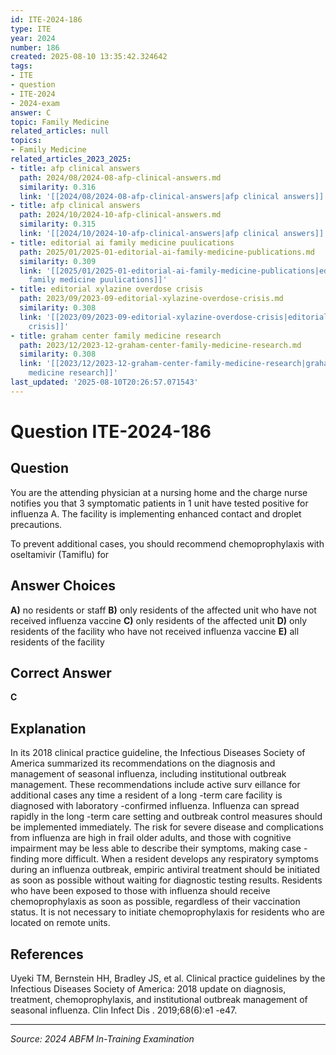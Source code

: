 ```yaml
---
id: ITE-2024-186
type: ITE
year: 2024
number: 186
created: 2025-08-10 13:35:42.324642
tags:
- ITE
- question
- ITE-2024
- 2024-exam
answer: C
topic: Family Medicine
related_articles: null
topics:
- Family Medicine
related_articles_2023_2025:
- title: afp clinical answers
  path: 2024/08/2024-08-afp-clinical-answers.md
  similarity: 0.316
  link: '[[2024/08/2024-08-afp-clinical-answers|afp clinical answers]]'
- title: afp clinical answers
  path: 2024/10/2024-10-afp-clinical-answers.md
  similarity: 0.315
  link: '[[2024/10/2024-10-afp-clinical-answers|afp clinical answers]]'
- title: editorial ai family medicine puulications
  path: 2025/01/2025-01-editorial-ai-family-medicine-publications.md
  similarity: 0.309
  link: '[[2025/01/2025-01-editorial-ai-family-medicine-publications|editorial ai
    family medicine puulications]]'
- title: editorial xylazine overdose crisis
  path: 2023/09/2023-09-editorial-xylazine-overdose-crisis.md
  similarity: 0.308
  link: '[[2023/09/2023-09-editorial-xylazine-overdose-crisis|editorial xylazine overdose
    crisis]]'
- title: graham center family medicine research
  path: 2023/12/2023-12-graham-center-family-medicine-research.md
  similarity: 0.308
  link: '[[2023/12/2023-12-graham-center-family-medicine-research|graham center family
    medicine research]]'
last_updated: '2025-08-10T20:26:57.071543'
---
```


# Question ITE-2024-186

## Question
You are the attending physician at a nursing home and the charge nurse notifies you that 3 
symptomatic patients in 1 unit have tested positive for influenza A. The facility is implementing 
enhanced contact and droplet precautions.  
 
To prevent additional cases, you should recommend chemoprophylaxis with oseltamivir (Tamiflu) 
for

## Answer Choices
**A)** no residents or staff
**B)** only residents of the affected unit who have not received influenza vaccine
**C)** only residents of the affected unit
**D)** only residents of the facility who have not received influenza vaccine
**E)** all residents of the facility

## Correct Answer
**C**

## Explanation
In its 2018 clinical practice guideline, the Infectious Diseases Society of America summarized its recommendations on the diagnosis and management of seasonal influenza, including institutional outbreak management. These recommendations include active surv eillance for additional cases any time a resident of a long -term care facility is diagnosed with laboratory -confirmed influenza. Influenza can spread rapidly in the long -term care setting and outbreak control measures should be implemented immediately. The risk for severe disease and complications from influenza are high in frail older adults, and those with cognitive impairment may be less able to describe their symptoms, making case -finding more difficult. When a resident develops any respiratory symptoms during an influenza outbreak, empiric antiviral treatment should be initiated as soon as possible without waiting for diagnostic testing results. Residents who have been exposed to those with influenza should receive chemoprophylaxis as soon as possible, regardless of their vaccination status. It is not necessary to initiate chemoprophylaxis for residents who are located on remote units.

## References
Uyeki TM, Bernstein HH, Bradley JS, et al. Clinical practice guidelines by the Infectious Diseases Society of America: 2018 update on diagnosis, treatment, chemoprophylaxis, and institutional outbreak management of seasonal influenza. Clin Infect Dis . 2019;68(6):e1 -e47.

---
*Source: 2024 ABFM In-Training Examination*